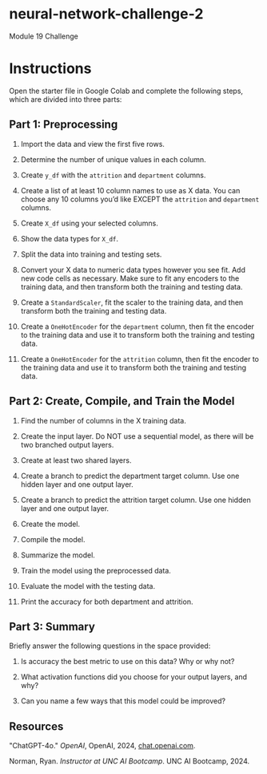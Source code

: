 # neural-network-challenge-2
Module 19 Challenge

# Instructions

Open the starter file in Google Colab and complete the following steps, which are divided into three parts:

## Part 1: Preprocessing

1. Import the data and view the first five rows.

2. Determine the number of unique values in each column.

3. Create `y_df` with the `attrition` and `department` columns.

4. Create a list of at least 10 column names to use as X data. You can choose any 10 columns you’d like EXCEPT the `attrition` and `department` columns.

5. Create `X_df` using your selected columns.

6. Show the data types for `X_df`.

7. Split the data into training and testing sets.

8. Convert your X data to numeric data types however you see fit. Add new code cells as necessary. Make sure to fit any encoders to the training data, and then transform both the training and testing data.

9. Create a `StandardScaler`, fit the scaler to the training data, and then transform both the training and testing data.

10. Create a `OneHotEncoder` for the `department` column, then fit the encoder to the training data and use it to transform both the training and testing data.

11. Create a `OneHotEncoder` for the `attrition` column, then fit the encoder to the training data and use it to transform both the training and testing data.

## Part 2: Create, Compile, and Train the Model

1. Find the number of columns in the X training data.

2. Create the input layer. Do NOT use a sequential model, as there will be two branched output layers.

3. Create at least two shared layers.

4. Create a branch to predict the department target column. Use one hidden layer and one output layer.

5. Create a branch to predict the attrition target column. Use one hidden layer and one output layer.

6. Create the model.

7. Compile the model.

8. Summarize the model.

9. Train the model using the preprocessed data.

10. Evaluate the model with the testing data.

11. Print the accuracy for both department and attrition.

## Part 3: Summary

Briefly answer the following questions in the space provided:

1. Is accuracy the best metric to use on this data? Why or why not?

2. What activation functions did you choose for your output layers, and why?

3. Can you name a few ways that this model could be improved?

## Resources

"ChatGPT-4o." *OpenAI*, OpenAI, 2024, [chat.openai.com](https://chat.openai.com).

Norman, Ryan. *Instructor at UNC AI Bootcamp*. UNC AI Bootcamp, 2024.

